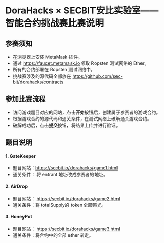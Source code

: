 ## 

# DoraHacks × SECBIT安比实验室——智能合约挑战赛比赛说明

## 参赛须知

- 在浏览器上安装 MetaMask 插件。
- 通过 https://faucet.metamask.io 领取 Ropsten 测试网络的 Ether。
- 所有的合约部署在 Ropsten 测试网络中。
- 挑战赛涉及的源代码全部放在 https://github.com/sec-bit/dorahacks/contracts 

## 参加比赛流程

- 访问游戏题目对应的网站，点击**开始**按钮后，创建属于参赛者的游戏合约。
- 根据游戏合约的源代码和通关条件，在测试网络上破解通关游戏合约。
- 破解成功后，点击**提交**按钮，将结果上传并进行验证。

## 题目说明

#### 1.  GateKeeper

- 题目网站：https://secbit.io/dorahacks/game1.html
- 通关条件： 将 entrant 地址改成参赛者的地址。

#### 2. AirDrop

- 题目网站： https://secbit.io/dorahacks/game2.html
- 通关条件：将 totalSupply的 token 全部薅光。

#### 3. HoneyPot

- 题目网站： https://secbit.io/dorahacks/game3.html
- 通关条件：将合约中的全部 ether 转走。











